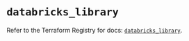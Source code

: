 # `databricks_library`

Refer to the Terraform Registry for docs: [`databricks_library`](https://registry.terraform.io/providers/databricks/databricks/1.79.1/docs/resources/library).

